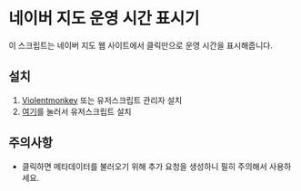 # 네이버 지도 운영 시간 표시기

이 스크립트는 네이버 지도 웹 사이트에서 클릭만으로 운영 시간을 표시해줍니다.

## 설치

1. [Violentmonkey](https://violentmonkey.github.io/get-it/) 또는 유저스크립트 관리자 설치
2. [여기](/index.user.js)를 눌러서 유저스크립트 설치

## 주의사항

- 클릭하면 메타데이터를 불러오기 위해 추가 요청을 생성하니 필히 주의해서 사용하세요.
